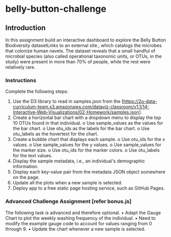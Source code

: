 # belly-button-challenge

## Introduction
In this assignment build an interactive dashboard to explore the Belly Button Biodiversity datasetLinks to an external site., which catalogs the microbes that colonize human navels. The dataset reveals that a small handful of microbial species (also called operational taxonomic units, or OTUs, in the study) were present in more than 70% of people, while the rest were relatively rare.

### Instructions
Complete the following steps:
1.	Use the D3 library to read in samples.json from the [https://2u-data-curriculum-team.s3.amazonaws.com/dataviz-classroom/v1.1/14-Interactive-Web-Visualizations/02-Homework/samples.json].
2.	Create a horizontal bar chart with a dropdown menu to display the top 10 OTUs found in that individual.
  o	Use sample_values as the values for the bar chart.
  o	Use otu_ids as the labels for the bar chart.
  o	Use otu_labels as the hovertext for the chart.
3.	Create a bubble chart that displays each sample.
  o	Use otu_ids for the x values.
  o	Use sample_values for the y values.
  o	Use sample_values for the marker size.
  o	Use otu_ids for the marker colors.
  o	Use otu_labels for the text values.
4.	Display the sample metadata, i.e., an individual's demographic information.
5.	Display each key-value pair from the metadata JSON object somewhere on the page.
6.	Update all the plots when a new sample is selected. 
7.	Deploy app to a free static page hosting service, such as GitHub Pages.


### Advanced Challenge Assignment [refer bonus.js]
The following task is advanced and therefore optional.
•	Adapt the Gauge Chart to plot the weekly washing frequency of the individual.
•	Need to modify the example gauge code to account for values ranging from 0 through 9.
•	Update the chart whenever a new sample is selected.
